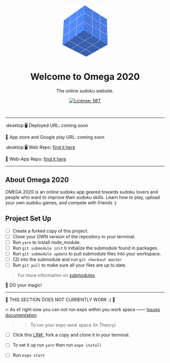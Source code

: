 <h1 align="center"><img src="omega-logo.png" /></h1>

<h1 align="center">Welcome to Omega 2020</h1>
<p align="center">The online sudoku website.</p>

<p align="center">

<a aria-label="Omega-Web-App is free to use" href="https://github.com/JessicaDosseh/Omega-Web-App/blob/master/LICENSE" target="_blank">
    <img alt="License: MIT" src="https://img.shields.io/badge/License-MIT-success.svg?style=flat-square&color=33CC12" target="_blank" />
  </a>

</p>
<br>

---

:desktop::desktop_computer: Deployed URL: coming soon 

:iphone: App store and Google play URL: coming soon

:desktop::desktop_computer: Web Repo: [find it here](https://github.com/JessicaDosseh/Omega-Web-App.git)  

:iphone: Web-App Repo: [find it here](https://github.com/JessicaDosseh/Omega-Expo.git) 

---

## About Omega 2020

OMEGA 2020 is an online sudoku app geared towards sudoku lovers and people who want to improve their sudoku skills.
Learn how to play, upload your own sudoku games, and compete with friends :)

## Project Set Up

- [ ] Create a forked copy of this project.
- [ ] Clone your OWN version of the repository in your terminal. 
- [ ] Run `yarn` to install node_module.
- [ ] Run `git submodule init` ti initialize the submodule found in packages. 
- [ ] Run `git submodule update` to pull submodule files into your workspace. 
- [ ] CD into the submodule and run `git checkout master`
- [ ] Run `git pull` to make sure all your files are up to date. 
> For more information on [submodules](https://chrisjean.com/git-submodules-adding-using-removing-and-updating/)


:rocket:  DO your magic!

---

:no_entry_sign:  THIS SECTION DOES NOT CURRENTLY WORK :(  :no_entry_sign:

:fire:  As of right now you can not run expo within you work space ——
[Issues documentation](https://github.com/JessicaDosseh/Omega-Web-App/pull/1#issuecomment-633067802)


>> To run your expo work space (In Theory)
- [ ] Click this [LINK](https://github.com/JessicaDosseh/Omega-Expo/tree/fc2a50214abf7315ad00bca6241d9a1fca7dfee2), fork a copy and clone it in your terminal.  
- [ ] To set it up run `yarn` then run `expo install`
- [ ] Run `expo start` 

  
